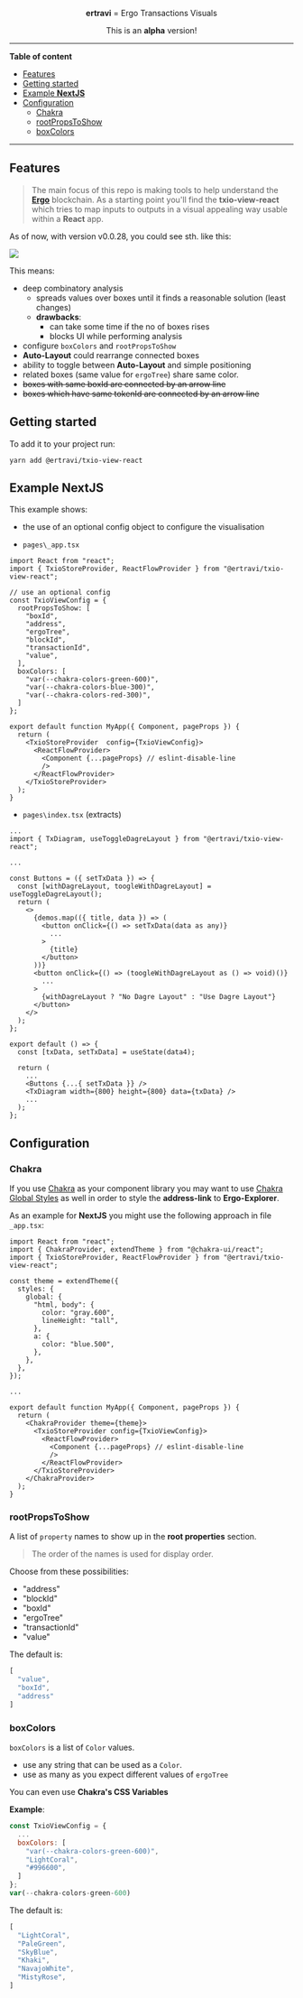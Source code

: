 <!--suppress HtmlDeprecatedAttribute -->
<div align="center">

**ertravi** = Ergo Transactions Visuals

This is an <b>alpha</b> version!

</div>

----

<!-- START doctoc generated TOC please keep comment here to allow auto update -->
<!-- DON'T EDIT THIS SECTION, INSTEAD RE-RUN doctoc TO UPDATE -->
**Table of content**

- [Features](#features)
- [Getting started](#getting-started)
- [Example **NextJS**](#example-nextjs)
- [Configuration](#configuration)
  - [Chakra](#chakra)
  - [rootPropsToShow](#rootpropstoshow)
  - [boxColors](#boxcolors)

<!-- END doctoc generated TOC please keep comment here to allow auto update -->

----

## Features

> The main focus of this repo is making tools to help understand the **[Ergo](https://ergoplatform.org/)** blockchain. As a starting point you'll find the **txio-view-react** which tries to map inputs to outputs in a visual appealing way usable within a **React** app.

As of now, with version v0.0.28, you could see sth. like this:

![](media/demo-output-v0-0-28.png)

This means:
- deep combinatory analysis
  - spreads values over boxes until it finds a reasonable solution (least changes)
  - **drawbacks**: 
    - can take some time if the no of boxes rises
    - blocks UI while performing analysis
- configure `boxColors` and `rootPropsToShow`
- **Auto-Layout** could rearrange connected boxes
- ability to toggle between **Auto-Layout** and simple positioning
- related boxes (same value for `ergoTree`) share same color.
- ~~boxes with same boxId are connected by an arrow line~~
- ~~boxes which have same tokenId are connected by an arrow line~~

## Getting started

To add it to your project run:

```
yarn add @ertravi/txio-view-react
```

## Example **NextJS**

This example shows:

- the use of an optional config object to configure the visualisation

- `pages\_app.tsx`

```tsx
import React from "react";
import { TxioStoreProvider, ReactFlowProvider } from "@ertravi/txio-view-react";

// use an optional config 
const TxioViewConfig = {
  rootPropsToShow: [
    "boxId",
    "address",
    "ergoTree",
    "blockId",
    "transactionId",
    "value",
  ],
  boxColors: [
    "var(--chakra-colors-green-600)",
    "var(--chakra-colors-blue-300)",    
    "var(--chakra-colors-red-300)",    
  ]  
};

export default function MyApp({ Component, pageProps }) {
  return (
    <TxioStoreProvider  config={TxioViewConfig}>
      <ReactFlowProvider>
        <Component {...pageProps} // eslint-disable-line
        />
      </ReactFlowProvider>
    </TxioStoreProvider>
  );
}

```

- `pages\index.tsx` (extracts)

```tsx
...
import { TxDiagram, useToggleDagreLayout } from "@ertravi/txio-view-react"; 

...

const Buttons = ({ setTxData }) => {
  const [withDagreLayout, toogleWithDagreLayout] = useToggleDagreLayout();
  return (
    <>
      {demos.map(({ title, data }) => (
        <button onClick={() => setTxData(data as any)}
          ...
        >
          {title}
        </button>
      ))}
      <button onClick={() => (toogleWithDagreLayout as () => void)()}
        ...
      >
        {withDagreLayout ? "No Dagre Layout" : "Use Dagre Layout"}
      </button>
    </>
  );
};

export default () => {
  const [txData, setTxData] = useState(data4);

  return (
    ...
    <Buttons {...{ setTxData }} />
    <TxDiagram width={800} height={800} data={txData} />
    ...
  );
};
```

## Configuration

### Chakra

If you use [Chakra](https://chakra-ui.com/) as your component library you may want to use [Chakra Global Styles](https://chakra-ui.com/docs/styled-system/features/global-styles) as well in order to style the **address-link** to **Ergo-Explorer**.

As an example for **NextJS** you might use the following approach in file `_app.tsx`:

```tsx
import React from "react";
import { ChakraProvider, extendTheme } from "@chakra-ui/react";
import { TxioStoreProvider, ReactFlowProvider } from "@ertravi/txio-view-react";

const theme = extendTheme({
  styles: {
    global: {
      "html, body": {
        color: "gray.600",
        lineHeight: "tall",
      },
      a: {
        color: "blue.500",
      },
    },
  },
});

...

export default function MyApp({ Component, pageProps }) {
  return (
    <ChakraProvider theme={theme}>
      <TxioStoreProvider config={TxioViewConfig}>
        <ReactFlowProvider>
          <Component {...pageProps} // eslint-disable-line
          />
        </ReactFlowProvider>
      </TxioStoreProvider>
    </ChakraProvider>
  );
}
```


### rootPropsToShow

A list of `property` names to show up in the **root properties** section. 

> The order of the names is used for display order.

Choose from these possibilities:

- "address"
- "blockId"
- "boxId"
- "ergoTree"
- "transactionId"
- "value"

The default is:

```js
[
  "value", 
  "boxId", 
  "address"
]
```

### boxColors

`boxColors` is a list of `Color` values. 

- use any string that can be used as a `Color`.
- use as many as you expect different values of `ergoTree`

You can even use **Chakra's CSS Variables**

**Example**:

```js
const TxioViewConfig = {
  ...
  boxColors: [
    "var(--chakra-colors-green-600)", 
    "LightCoral",    
    "#996600",    
  ]  
};
var(--chakra-colors-green-600)
```

The default is:

```js
[
  "LightCoral",
  "PaleGreen",
  "SkyBlue",
  "Khaki",
  "NavajoWhite",    
  "MistyRose",
]
```
